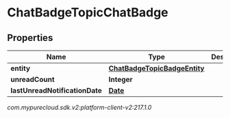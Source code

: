 # ChatBadgeTopicChatBadge


## Properties

| Name | Type | Description | Notes |
| ------------ | ------------- | ------------- | ------------- |
| **entity** | [**ChatBadgeTopicBadgeEntity**](ChatBadgeTopicBadgeEntity) |  |  [optional] |
| **unreadCount** | **Integer** |  |  [optional] |
| **lastUnreadNotificationDate** | [**Date**](Date) |  |  [optional] |




_com.mypurecloud.sdk.v2:platform-client-v2:217.1.0_
